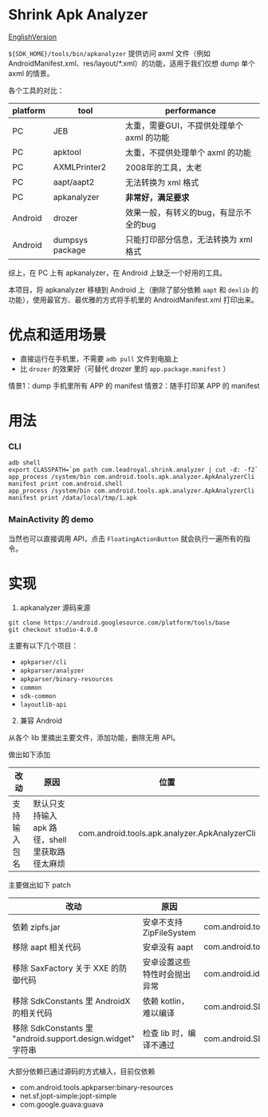 # Shrink Apk Analyzer

[EnglishVersion](EnglishVersion.md)

`${SDK_HOME}/tools/bin/apkanalyzer` 提供访问 axml 文件（例如 AndroidManifest.xml、res/layout/*.xml）的功能，适用于我们仅想 dump 单个 axml 的情景。

各个工具的对比：

| platform | tool | performance |
| ---- | ---- | ---- |
| PC | JEB | 太重，需要GUI，不提供处理单个 axml 的功能 |
| PC | apktool | 太重，不提供处理单个 axml 的功能 |
| PC | AXMLPrinter2 | 2008年的工具，太老 |
| PC | aapt/aapt2 | 无法转换为 xml 格式 |
| PC | apkanalyzer | **非常好，满足要求** |
| Android | drozer | 效果一般，有转义的bug，有显示不全的bug |
| Android | dumpsys package | 只能打印部分信息，无法转换为 xml 格式 |

综上，在 PC 上有 apkanalyzer，在 Android 上缺乏一个好用的工具。

本项目，将 apkanalyzer 移植到 Android 上（删除了部分依赖 `aapt` 和 `dexlib` 的功能），使用最官方、最优雅的方式将手机里的 AndroidManifest.xml 打印出来。

# 优点和适用场景

- 直接运行在手机里，不需要 `adb pull` 文件到电脑上
- 比 `drozer` 的效果好（可替代 drozer 里的 `app.package.manifest` ）

情景1：dump 手机里所有 APP 的 manifest
情景2：随手打印某 APP 的 manifest

# 用法

### CLI

```
adb shell
export CLASSPATH=`pm path com.leadroyal.shrink.analyzer | cut -d: -f2`
app_process /system/bin com.android.tools.apk.analyzer.ApkAnalyzerCli manifest print com.android.shell
app_process /system/bin com.android.tools.apk.analyzer.ApkAnalyzerCli manifest print /data/local/tmp/1.apk
```


### MainActivity 的 demo

当然也可以直接调用 API，点击 `FloatingActionButton` 就会执行一遍所有的指令。


# 实现

1. apkanalyzer 源码来源

```
git clone https://android.googlesource.com/platform/tools/base
git checkout studio-4.0.0
```

主要有以下几个项目：

- `apkparser/cli`
- `apkparser/analyzer`
- `apkparser/binary-resources`
- `common`
- `sdk-common`
- `layoutlib-api`


2. 兼容 Android

从各个 lib 里摘出主要文件，添加功能，删除无用 API。

做出如下添加

| 改动 | 原因 | 位置 |
| ---- | ---- | ----|
| 支持输入包名 | 默认只支持输入 apk 路径，shell 里获取路径太麻烦 | com.android.tools.apk.analyzer.ApkAnalyzerCli |

主要做出如下 patch

| 改动 | 原因 | 位置 |
| ---- | ---- | ----|
| 依赖 zipfs.jar | 安卓不支持 ZipFileSystem | com.android.tools.apk.analyzer.internal.ZipArchive |
| 移除 aapt 相关代码 | 安卓没有 aapt | com.android.tools.apk.analyzer.ApkAnalyzerCli |
| 移除 SaxFactory 关于 XXE 的防御代码 | 安卓设置这些特性时会抛出异常 | com.android.ide.common.xml.AndroidManifestParser |
| 移除 SdkConstants 里 AndroidX 的相关代码 | 依赖 kotlin，难以编译 | com.android.SDKConstant |
| 移除 SdkConstants 里 "android.support.design.widget" 字符串 | 检查 lib 时，编译不通过 | com.android.SDKConstant |


大部分依赖已通过源码的方式植入，目前仅依赖

- com.android.tools.apkparser:binary-resources
- net.sf.jopt-simple:jopt-simple
- com.google.guava:guava